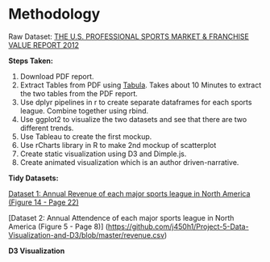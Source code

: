 # Methodology

Raw Dataset: [THE U.S. PROFESSIONAL SPORTS MARKET & FRANCHISE VALUE REPORT 2012](https://www.wrhambrecht.com/wp-content/uploads/2013/09/SportsMarketReport_2012.pdf)

**Steps Taken:**

1. Download PDF report.
2. Extract Tables from PDF using [Tabula](http://tabula.technology/). Takes about 10 Minutes to extract the two tables from the PDF report.
3. Use dplyr pipelines in r to create separate dataframes for each sports league. Combine together using rbind.
4. Use ggplot2 to visualize the two datasets and see that there are two different trends.
5. Use Tableau to create the first mockup.
6. Use rCharts library in R to make 2nd mockup of scatterplot
7. Create static visualization using D3 and Dimple.js.
8. Create animated visualization which is an author driven-narrative. 


**Tidy Datasets:**

[Dataset 1: Annual Revenue of each major sports league in North America (Figure 14 - Page 22)](https://github.com/j450h1/Project-5-Data-Visualization-and-D3/blob/master/attendance.csv)

[Dataset 2: Annual Attendence of each major sports league in North America (Figure 5 - Page 8)]
(https://github.com/j450h1/Project-5-Data-Visualization-and-D3/blob/master/revenue.csv)

**D3 Visualization**



